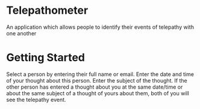 # Telepathometer
An application which allows people to identify their events of telepathy with one another
# Getting Started
Select a person by entering their full name or email. Enter the date and time of your thought about this person. Enter the subject of the thought. If the other person has entered a thought about you at the same date/time or about the same subject of a thought of yours about them, both of you will see the telepathy event.
